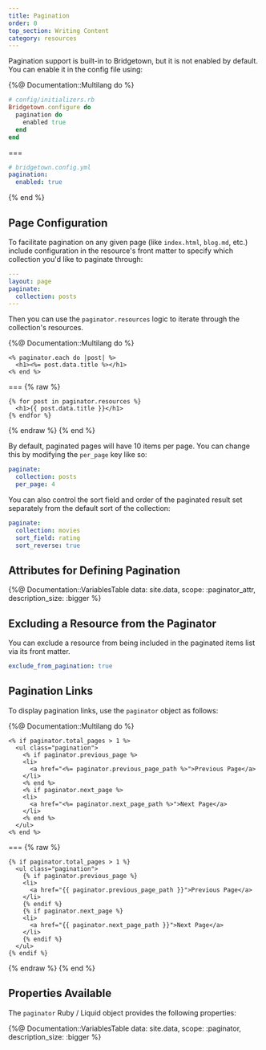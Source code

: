 ```yaml
---
title: Pagination
order: 0
top_section: Writing Content
category: resources
---
```


Pagination support is built-in to Bridgetown, but it is not enabled by default. You can enable it in the config file using:

{%@ Documentation::Multilang do %}
```ruby
# config/initializers.rb
Bridgetown.configure do
  pagination do
    enabled true
  end
end
```
===
```yaml
# bridgetown.config.yml
pagination:
  enabled: true
```
{% end %}

## Page Configuration

To facilitate pagination on any given page (like `index.html`, `blog.md`, etc.) include configuration in the resource's front matter to specify which collection you'd like to paginate through:

``` yml
---
layout: page
paginate:
  collection: posts
---
```

Then you can use the `paginator.resources` logic to iterate through the collection's resources.

{%@ Documentation::Multilang do %}
```erb
<% paginator.each do |post| %>
  <h1><%= post.data.title %></h1>
<% end %>
```
===
{% raw %}
```liquid
{% for post in paginator.resources %}
  <h1>{{ post.data.title }}</h1>
{% endfor %}
```
{% endraw %}
{% end %}

By default, paginated pages will have 10 items per page. You can change this by modifying the `per_page` key like so:

```yml
paginate:
  collection: posts
  per_page: 4
```

You can also control the sort field and order of the paginated result set separately from the default sort of the collection:

```yml
paginate:
  collection: movies
  sort_field: rating
  sort_reverse: true
```

## Attributes for Defining Pagination

{%@ Documentation::VariablesTable data: site.data, scope: :paginator_attr, description_size: :bigger %}

## Excluding a Resource from the Paginator

You can exclude a resource from being included in the paginated items list via its front matter.

```yml
exclude_from_pagination: true
```

## Pagination Links

To display pagination links, use the `paginator` object as follows:

{%@ Documentation::Multilang do %}
```erb
<% if paginator.total_pages > 1 %>
  <ul class="pagination">
    <% if paginator.previous_page %>
    <li>
      <a href="<%= paginator.previous_page_path %>">Previous Page</a>
    </li>
    <% end %>
    <% if paginator.next_page %>
    <li>
      <a href="<%= paginator.next_page_path %>">Next Page</a>
    </li>
    <% end %>
  </ul>
<% end %>
```
===
{% raw %}
```liquid
{% if paginator.total_pages > 1 %}
  <ul class="pagination">
    {% if paginator.previous_page %}
    <li>
      <a href="{{ paginator.previous_page_path }}">Previous Page</a>
    </li>
    {% endif %}
    {% if paginator.next_page %}
    <li>
      <a href="{{ paginator.next_page_path }}">Next Page</a>
    </li>
    {% endif %}
  </ul>
{% endif %}
```
{% endraw %}
{% end %}

## Properties Available

The `paginator` Ruby / Liquid object provides the following properties:

{%@ Documentation::VariablesTable data: site.data, scope: :paginator, description_size: :bigger %}
